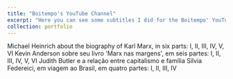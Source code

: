 ```yaml
---
title: "Boitempo's YouTube Channel"
excerpt: "Here you can see some subtitles I did for the Boitempo' YouTube Channel."
collection: portfolio
---
```


Michael Heinrich about the biography of Karl Marx, in six parts: I, II, III, IV, V, VI
Kevin Anderson sobre seu livro 'Marx nas margens', em seis partes: I, II, III, IV, V, VI
Judith Butler e a relação entre capitalismo e família
Silvia Federeici, em viagem ao Brasil, em quatro partes: I, II, III, IV